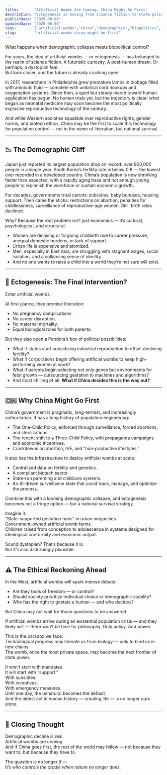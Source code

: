 ```yaml
---
title:       "Artificial Wombs Are Coming. China Might Be First"
description: "Ectogenesis is moving from science fiction to state policy — and China may be the first to scale it for demographic survival."
publishDate: "2025-08-08"
updatedDate: "2025-08-08"
tags:        ["artificial-wombs","china","demographics","biopolitics","ectogenesis","reproductive-rights","future"]
slug:        "artificial-wombs-china-might-be-first"
---
```


What happens when demographic collapse meets biopolitical control?  

For years, the idea of artificial wombs — or ectogenesis — has belonged to the realm of science fiction. A futuristic curiosity. A post-human dream. Or perhaps, a dystopian fear.  
But look closer, and the future is already cracking open.  

In 2017, researchers in Philadelphia grew premature lambs in biobags filled with amniotic fluid — complete with umbilical cord hookups and oxygenation systems. Since then, a quiet but steady march toward human application has begun. No human trials yet, but the trajectory is clear: what began as neonatal medicine may soon become the most politically explosive reproductive technology of the century.  

And while Western societies squabble over reproductive rights, gender norms, and biotech ethics, China may be the first to scale this technology for population control — not in the name of liberation, but national survival.  

---

## 📉 The Demographic Cliff  
Japan just reported its largest population drop on record: over 900,000 people in a single year. South Korea’s fertility rate is below 0.8 — the lowest ever recorded in a developed country. China’s population is now shrinking faster than expected, with a rapidly aging base and not enough young people to replenish the workforce or sustain economic growth.  

For decades, governments tried carrots: subsidies, baby bonuses, housing support. Then came the sticks: restrictions on abortion, penalties for childlessness, surveillance of reproductive-age women. Still, birth rates declined.  

Why? Because the root problem isn’t just economics — it’s cultural, psychological, and structural:  

- Women are delaying or forgoing childbirth due to career pressure, unequal domestic burdens, or lack of support.  
- Urban life is expensive and atomized.  
- Men, especially in East Asia, are struggling with stagnant wages, social isolation, and a collapsing sense of identity.  
- And no one wants to raise a child into a world they’re not sure will exist.  

---

## 🧬 Ectogenesis: The Final Intervention?  
Enter artificial wombs.  

At first glance, they promise liberation:  

- No pregnancy complications.  
- No career disruption.  
- No maternal mortality.  
- Equal biological roles for both parents.  

But they also open a Pandora’s box of political possibilities:  

- What if states start subsidizing industrial reproduction to offset declining fertility?  
- What if corporations begin offering artificial wombs to keep high-performing women at work?  
- What if parents begin selecting not only genes but environments for fetal growth — outsourcing gestation to machines and algorithms?  
- And most chilling of all: **What if China decides this is the way out?**  

---

## 🇨🇳 Why China Might Go First  
China’s government is pragmatic, long-termist, and increasingly authoritarian. It has a long history of population engineering:  

- The One-Child Policy, enforced through surveillance, forced abortions, and sterilizations.  
- The recent shift to a Three-Child Policy, with propaganda campaigns and economic incentives.  
- Crackdowns on abortion, IVF, and “non-productive lifestyles.”  

It also has the infrastructure to deploy artificial wombs at scale:  

- Centralized data on fertility and genetics.  
- A compliant biotech sector.  
- State-run parenting and childcare systems.  
- An AI-driven surveillance state that could track, manage, and optimize the process.  

Combine this with a looming demographic collapse, and ectogenesis becomes not a fringe option — but a national survival strategy.  

Imagine it:  
“State-supported gestation hubs” in urban megacities.  
Government-owned artificial womb farms.  
Children raised from conception to adolescence in systems designed for ideological conformity and economic output.  

Sound dystopian? That’s because it is.  
But it’s also disturbingly plausible.  

---

## ⚠️ The Ethical Reckoning Ahead  
In the West, artificial wombs will spark intense debate:  

- Are they tools of freedom — or control?  
- Should society prioritize individual choice or demographic stability?  
- Who has the right to gestate a human — and who decides?  

But China may not wait for those questions to be answered.  

If artificial wombs arrive during an existential population crisis — and they likely will — there won’t be time for philosophy. Only policy. And power.  

This is the paradox we face:  
Technological progress may liberate us from biology — only to bind us in new chains.  
The womb, once the most private space, may become the next frontier of state power.  

It won’t start with mandates.  
It will start with “support.”  
With subsidies.  
With incentives.  
With emergency measures.  
Until one day, the unnatural becomes the default.  
And the oldest act in human history — creating life — is no longer ours alone.  

---

## 🧩 Closing Thought  
Demographic decline is real.  
Artificial wombs are coming.  
And if China goes first, the rest of the world may follow — not because they want to, but because they have to.  

The question is no longer *if* —  
It’s *who controls the cradle when nature no longer does.*  
